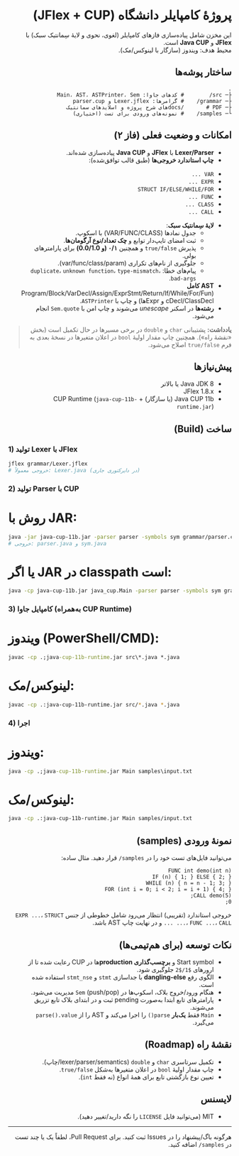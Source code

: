 <div dir="rtl" lang="fa">

# پروژهٔ کامپایلر دانشگاه (JFlex + CUP)

این مخزن شامل پیاده‌سازی فازهای کامپایلر (لغوی، نحوی و لایهٔ سِمانتیک سبک) با <strong>JFlex</strong> و <strong>Java CUP</strong> است.  
محیط هدف: ویندوز (سازگار با لینوکس/مک).

## ساختار پوشه‌ها
```
.
├─ src/        # کدهای جاوا: Main، AST، ASTPrinter، Sem
├─ grammar/    # گرامرها: Lexer.jflex و parser.cup
├─ docs/       # PDFهای شرح پروژه و اسلایدهای سمانتیک
└─ samples/    # نمونه‌های ورودی برای تست (اختیاری)
```

## امکانات و وضعیت فعلی (فاز ۲)
<ul dir="rtl">
  <li><strong>Lexer/Parser</strong> با <strong>JFlex</strong> و <strong>Java CUP</strong> پیاده‌سازی شده‌اند.</li>
  <li><strong>چاپ استاندارد خروجی‌ها</strong> (طبق قالب توافق‌شده):</li>
</ul>
<ul dir="rtl">
  <li><code>VAR ...</code></li>
  <li><code>EXPR ...</code></li>
  <li><code>STRUCT IF/ELSE/WHILE/FOR</code></li>
  <li><code>FUNC ...</code></li>
  <li><code>CLASS ...</code></li>
  <li><code>CALL ...</code></li>
</ul>
<ul dir="rtl">
  <li><strong>لایهٔ سِمانتیک سبک</strong>:
    <ul dir="rtl">
      <li>جدول نمادها (VAR/FUNC/CLASS) با اسکوپ.</li>
      <li>ثبت امضای تایپ‌دار توابع و <strong>چک تعداد/نوع آرگومان‌ها</strong>.</li>
      <li>پذیرش <code>true/false</code> و همچنین <strong>۰/۱ (و 0.0/1.0)</strong> برای پارامترهای بولی.</li>
      <li>جلوگیری از نام‌های تکراری (var/func/class/param).</li>
      <li>پیام‌های خطا: <code>duplicate</code>، <code>unknown function</code>، <code>type-mismatch</code>، <code>bad-args</code>.</li>
    </ul>
  </li>
  <li><strong>AST کامل</strong> (Program/Block/VarDecl/Assign/ExprStmt/Return/If/While/For/FuncDecl/ClassDecl و Exprها) و چاپ با <code>ASTPrinter</code>.</li>
  <li><strong>رشته‌ها</strong> در اسکنر <em>unescape</em> می‌شوند و چاپ امن با <code>Sem.quote</code> انجام می‌شود.</li>
</ul>

<blockquote>
<p><strong>یادداشت:</strong> پشتیبانی <code>char</code> و <code>double</code> در برخی مسیرها در حال تکمیل است (بخش «نقشهٔ راه»). همچنین چاپ مقدار اولیهٔ <code>bool</code> در اعلان متغیرها در نسخهٔ بعدی به فرم <code>true/false</code> اصلاح می‌شود.</p>
</blockquote>

## پیش‌نیازها
<ul dir="rtl">
  <li>Java JDK 8 یا بالاتر</li>
  <li>JFlex 1.8.x</li>
  <li>Java CUP 11b (یا سازگار) + CUP Runtime (<code>java-cup-11b-runtime.jar</code>)</li>
</ul>

## ساخت (Build)

<div dir="ltr">

### 1) تولید Lexer با JFlex
```bash
jflex grammar/Lexer.jflex
# خروجی معمولاً: Lexer.java (در دایرکتوری جاری)
```

### 2) تولید Parser با CUP
# روش با JAR:
```bash
java -jar java-cup-11b.jar -parser parser -symbols sym grammar/parser.cup
# خروجی: parser.java و sym.java
```
# یا اگر JAR در classpath است:
```bash
java -cp java-cup-11b.jar java_cup.Main -parser parser -symbols sym grammar/parser.cup
```

### 3) کامپایل جاوا (به‌همراه CUP Runtime)
# ویندوز (PowerShell/CMD):
```bat
javac -cp .;java-cup-11b-runtime.jar src\*.java *.java
```
# لینوکس/مک:
```bash
javac -cp .:java-cup-11b-runtime.jar src/*.java *.java
```

### 4) اجرا
# ویندوز:
```bat
java -cp .;java-cup-11b-runtime.jar Main samples\input.txt
```
# لینوکس/مک:
```bash
java -cp .:java-cup-11b-runtime.jar Main samples/input.txt
```

</div>

## نمونهٔ ورودی (samples)
<p>می‌توانید فایل‌های تست خود را در <code>samples/</code> قرار دهید. مثال ساده:</p>

```
FUNC int demo(int n)
IF (n) { 1; } ELSE { 2; }
WHILE (n) { n = n - 1; 3; }
FOR (int i = 0; i < 2; i = i + 1) { 4; }
CALL demo(5);
0;
```

<p>خروجی استاندارد (تقریبی) انتظار می‌رود شامل خطوطی از جنس <code>EXPR ...</code>، <code>STRUCT ...</code>، <code>FUNC ...</code>، <code>CALL ...</code> و در نهایت چاپ AST باشد.</p>

## نکات توسعه (برای هم‌تیمی‌ها)
<ul dir="rtl">
  <li>Start symbol و <strong>برچسب‌گذاری production</strong>‌ها در CUP رعایت شده تا از ارورهای <code>$1/$2</code> جلوگیری شود.</li>
  <li>الگوی رفع <strong>dangling-else</strong> با جداسازی <code>stmt</code> و <code>stmt_nse</code> استفاده شده است.</li>
  <li>هنگام ورود/خروج بلاک، اسکوپ‌ها در <code>Sem</code> (push/pop) مدیریت می‌شود.</li>
  <li>پارامترهای تابع ابتدا به‌صورت pending ثبت و در ابتدای بلاک تابع تزریق می‌شوند.</li>
  <li><code>Main</code> فقط <strong>یک‌بار</strong> <code>parse()</code> را اجرا می‌کند و AST را از <code>parse().value</code> می‌گیرد.</li>
</ul>

## نقشهٔ راه (Roadmap)
<ul dir="rtl">
  <li>تکمیل سرتاسری <code>char</code> و <code>double</code> (lexer/parser/semantics/چاپ).</li>
  <li>چاپ مقدار اولیهٔ <code>bool</code> در اعلان متغیرها به‌شکل <code>true/false</code>.</li>
  <li>تعیین نوع بازگشتی تابع برای همهٔ انواع (نه فقط <code>int</code>).</li>
</ul>

## لایسنس
<ul dir="rtl">
  <li>MIT (می‌توانید فایل <code>LICENSE</code> را نگه دارید/تغییر دهید).</li>
</ul>

<hr/>

<p>هرگونه باگ/پیشنهاد را در Issues ثبت کنید. برای Pull Request، لطفاً یک یا چند تست در <code>samples/</code> اضافه کنید.</p>

</div>

